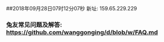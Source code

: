 ##2018年09月28日07时12分07秒 新址: 159.65.229.229
### 兔友常见问题及解答: https://github.com/wanggonging/d/blob/w/FAQ.md
